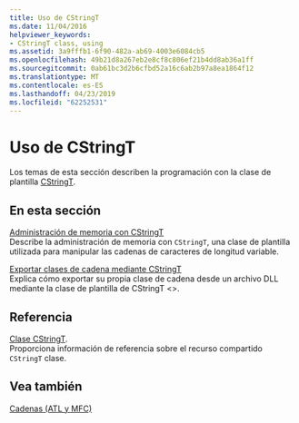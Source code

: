 ```yaml
---
title: Uso de CStringT
ms.date: 11/04/2016
helpviewer_keywords:
- CStringT class, using
ms.assetid: 3a9fffb1-6f90-482a-ab69-4003e6084cb5
ms.openlocfilehash: 49b21d8a267eb2e8cf8c806ef21b4dd8ab36a1ff
ms.sourcegitcommit: 0ab61bc3d2b6cfbd52a16c6ab2b97a8ea1864f12
ms.translationtype: MT
ms.contentlocale: es-ES
ms.lasthandoff: 04/23/2019
ms.locfileid: "62252531"
---
```

# <a name="using-cstringt"></a>Uso de CStringT

Los temas de esta sección describen la programación con la clase de plantilla [CStringT](../atl-mfc-shared/reference/cstringt-class.md).

## <a name="in-this-section"></a>En esta sección

[Administración de memoria con CStringT](../atl-mfc-shared/memory-management-with-cstringt.md)<br/>
Describe la administración de memoria con `CStringT`, una clase de plantilla utilizada para manipular las cadenas de caracteres de longitud variable.

[Exportar clases de cadena mediante CStringT](../atl-mfc-shared/exporting-string-classes-using-cstringt.md)<br/>
Explica cómo exportar su propia clase de cadena desde un archivo DLL mediante la clase de plantilla de CStringT <>.

## <a name="reference"></a>Referencia

[Clase CStringT](../atl-mfc-shared/reference/cstringt-class.md).<br/>
Proporciona información de referencia sobre el recurso compartido `CStringT` clase.

## <a name="see-also"></a>Vea también

[Cadenas (ATL y MFC)](../atl-mfc-shared/strings-atl-mfc.md)
